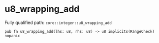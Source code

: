 # u8_wrapping_add

Fully qualified path: `core::integer::u8_wrapping_add`

<pre><code class="language-rust">pub fn u8_wrapping_add(lhs: u8, rhs: u8) -&gt; u8 implicits(RangeCheck) nopanic</code></pre>

